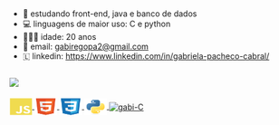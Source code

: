 ###
- 📘 estudando front-end, java e banco de dados 
- 💻 linguagens de maior uso: C e python 
- 👩🏼‍💼 idade: 20 anos 
- 📩 email: gabiregopa2@gmail.com
- 🇱 linkedin: https://www.linkedin.com/in/gabriela-pacheco-cabral/ 
##    

<div align="left">
  <a href="https://github.com/gabrielapcr">
  <img height="180em" src="https://github-readme-stats.vercel.app/api?username=gabrielapcr&show_icons=true&theme=cobalt&include_all_commits=true&count_private=true"/>
</div>

<div style="display: inline_block"><br>
  <img align="center" alt="gabi-Js" height="30" width="40" src="https://raw.githubusercontent.com/devicons/devicon/master/icons/javascript/javascript-plain.svg">
  <img align="center" alt="gabi-HTML" height="30" width="40" src="https://raw.githubusercontent.com/devicons/devicon/master/icons/html5/html5-original.svg">
  <img align="center" alt=gabi-CSS" height="30" width="40" src="https://raw.githubusercontent.com/devicons/devicon/master/icons/css3/css3-original.svg">
  <img align="center" alt="gabi-Python" height="30" width="40" src="https://raw.githubusercontent.com/devicons/devicon/master/icons/python/python-original.svg">
 <img align="center" alt="gabi-C" height="30" width="40" 
 src="https://cdn.jsdelivr.net/gh/devicons/devicon/icons/c/c-original.svg" />
 
